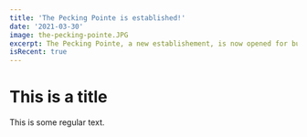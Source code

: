```yaml
---
title: 'The Pecking Pointe is established!'
date: '2021-03-30'
image: the-pecking-pointe.JPG
excerpt: The Pecking Pointe, a new establishement, is now opened for business for feathered locals and travelers.
isRecent: true
---
```


# This is a title

This is some regular text.
